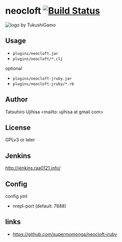 # neocloft [![Build Status](https://travis-ci.org/raa0121/neocloft.png?branch=travis)](https://travis-ci.org/raa0121/neocloft)

![logo by TukushiGamo](http://cache.gyazo.com/adfe4c4f5d6889ae9d4780b9d3a31003.png)

## Usage

* `plugins/neocloft.jar`
* `plugins/neocloft/*.clj`

optional

* `plugins/neocloft-jruby.jar`
* `plugins/neocloft-jruby/*.rb`

## Author

Tatsuhiro Ujihisa <mailto: ujihisa at gmail com>

## License

GPLv3 or later

## Jenkins

<http://jenkins.raa0121.info/>

## Config

config.yml

* nrepl-port (default: 7888)

## links

* <https://github.com/supermomonga/neocloft-jruby>
